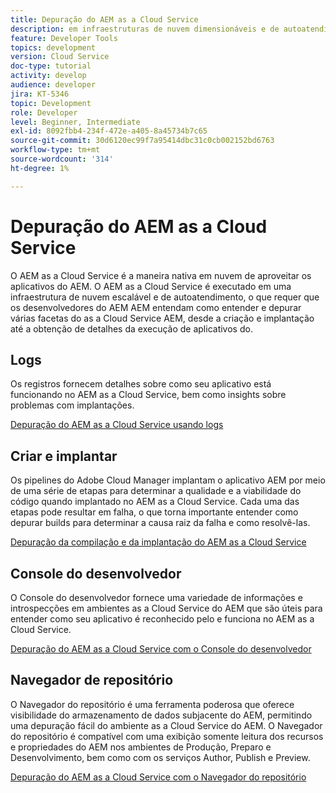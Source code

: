 ```yaml
---
title: Depuração do AEM as a Cloud Service
description: em infraestruturas de nuvem dimensionáveis e de autoatendimento, o que faz com que o exija que os desenvolvedores de AEM entendam como entender e depurar várias facetas do AEM as a Cloud Service AEM, desde a criação e implantação até a obtenção de detalhes sobre a execução de aplicativos do.
feature: Developer Tools
topics: development
version: Cloud Service
doc-type: tutorial
activity: develop
audience: developer
jira: KT-5346
topic: Development
role: Developer
level: Beginner, Intermediate
exl-id: 8092fbb4-234f-472e-a405-8a45734b7c65
source-git-commit: 30d6120ec99f7a95414dbc31c0cb002152bd6763
workflow-type: tm+mt
source-wordcount: '314'
ht-degree: 1%

---
```


# Depuração do AEM as a Cloud Service

O AEM as a Cloud Service é a maneira nativa em nuvem de aproveitar os aplicativos do AEM. O AEM as a Cloud Service é executado em uma infraestrutura de nuvem escalável e de autoatendimento, o que requer que os desenvolvedores do AEM AEM entendam como entender e depurar várias facetas do as a Cloud Service AEM, desde a criação e implantação até a obtenção de detalhes da execução de aplicativos do.

## Logs

Os registros fornecem detalhes sobre como seu aplicativo está funcionando no AEM as a Cloud Service, bem como insights sobre problemas com implantações.

[Depuração do AEM as a Cloud Service usando logs](./logs.md)

## Criar e implantar

Os pipelines do Adobe Cloud Manager implantam o aplicativo AEM por meio de uma série de etapas para determinar a qualidade e a viabilidade do código quando implantado no AEM as a Cloud Service. Cada uma das etapas pode resultar em falha, o que torna importante entender como depurar builds para determinar a causa raiz da falha e como resolvê-las.

[Depuração da compilação e da implantação do AEM as a Cloud Service](./build-and-deployment.md)

## Console do desenvolvedor

O Console do desenvolvedor fornece uma variedade de informações e introspecções em ambientes as a Cloud Service do AEM que são úteis para entender como seu aplicativo é reconhecido pelo e funciona no AEM as a Cloud Service.

[Depuração do AEM as a Cloud Service com o Console do desenvolvedor](./developer-console.md)

## Navegador de repositório

O Navegador do repositório é uma ferramenta poderosa que oferece visibilidade do armazenamento de dados subjacente do AEM, permitindo uma depuração fácil do ambiente as a Cloud Service do AEM. O Navegador do repositório é compatível com uma exibição somente leitura dos recursos e propriedades do AEM nos ambientes de Produção, Preparo e Desenvolvimento, bem como com os serviços Author, Publish e Preview.

[Depuração do AEM as a Cloud Service com o Navegador do repositório](./repository-browser.md)

